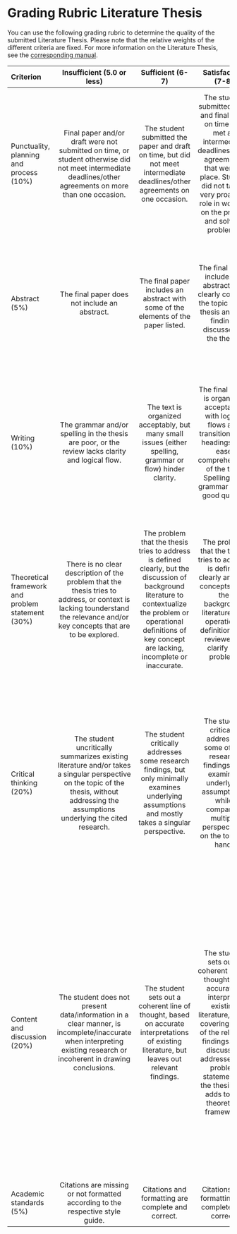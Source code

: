 # Grading Rubric Literature Thesis

You can use the following grading rubric to determine the quality of the submitted Literature Thesis. Please note that the relative weights of the different criteria are fixed. For more information on the Literature Thesis, see the [corresponding manual](#lt-manual.md).

|Criterion|Insufficient (5.0 or less)|Sufficient (6-7)|Satisfactory (7-8)|Good (8-9)|Excellent (9-10)| 
|:--- |:----: |:---:|:---: |:----: |:---: |
|Punctuality, planning and process (10%)|Final paper and/or draft were not submitted on time, or student otherwise did not meet intermediate deadlines/other agreements on more than one occasion.|The student submitted the paper and draft on time, but did not meet intermediate deadlines/other agreements on one occasion.|The student submitted draft and final work on time and met all intermediate deadlines/other agreements that were in place. Student did not take a very proactive role in working on the project and solving problems.|The student submitted draft and final work in time and took a proactive stance towards work that needed to be done and problems that needed to be solved.|The student submitted draft and final work in time and was very proactive during the whole process of creating the thesis, foreseeing issues and possible solutions and acting accordingly to solve them ahead of time. |
|Abstract (5%)|The final paper does not include an abstract.|The final paper includes an abstract with some of the elements of the paper listed.|The final paper includes an abstract that clearly conveys the topic of the thesis and key findings discussed in the thesis.|The final paper includes an abstract that clearly conveys the topic of the thesis and summarizes multiple perspectives.|The final paper includes an abstract that clearly conveys the topic of the thesis and summarizes multiple perspectives, as well as a critical reflection on these perspectives.|
|Writing (10%) |The grammar and/or spelling in the thesis are poor, or the review lacks clarity and logical flow.|The text is organized acceptably, but many small issues (either spelling, grammar or flow) hinder clarity.|The final paper is organized acceptably, with logical flows and transitions and headings that ease comprehension of the text. Spelling and grammar are of good quality.|The final paper is very well organized. The writing is clear, parsimonious and makes good use of logical flow. Headings are helpful and used consistently.|The final paper is very well organized. The writing is clear, parsimonious and makes good use of logical flow. Headings are helpful and used consistently. Thoughts are articulated very well, leading to highly effective communication.|
|Theoretical framework and problem statement (30%)|There is no clear description of the problem that the thesis tries to address, or context is lacking tounderstand the relevance and/or key concepts that are to be explored.|The problem that the thesis tries to address is defined clearly, but the discussion of background literature to contextualize the problem or operational definitions of key concept are lacking, incomplete or inaccurate.|The problem that the thesis tries to address is defined clearly and key concepts from the background literature and operational definitions are reviewed to clarify the problem.|The problem that the thesis tries to address is defined clearly, operational definitions are given and the student has integrated a variety of sources to properly contextualize said problem.|The student has not only given clear operational definitions and an integrated theoretical framework that draws on a variety of sources, but also identified an important problem that warrants the literature research.|
|Critical thinking (20%)|The student uncritically summarizes existing literature and/or takes a singular perspective on the topic of the thesis, without addressing the assumptions underlying the cited research.|The student critically addresses some research findings, but only minimally examines underlying assumptions and mostly takes a singular perspective.|The student critically addresses some of the research findings and examines underlying assumptions, while comparing multiple perspectives on the topic at hand.|The student critically addresses the research body under examination and takes a clear position by comparing multiple perspectives and questioning underlying assumptions.|The student shifts the thinking of the reader by critically examining the existing literature and taking a well-reasoned stance, based on a comparison between multiple perspectives. This student questions underlying assumptions and adds original thought.|
|Content and discussion (20%)|The student does not present data/information in a clear manner, is incomplete/inaccurate when interpreting existing research or incoherent in drawing conclusions.|The student sets out a coherent line of thought, based on accurate interpretations of existing literature, but leaves out relevant findings.|The student sets out a coherent line of thought and accurately interprets existing literature, while covering most of the relevant findings. The discussion addresses the problem statement of the thesis and adds to the theoretical framework.|The student sets out a coherent line of thought and interprets existing research accurately, while clearly showing the connections between them to make an argument. No relevant findings are missing, nor are irrelevant findings discussed. The discussion addresses the problem statement of the thesis and adds to the theoretical framework.|The student sets out a coherent line of thought and interprets existing research accurately, while clearly showing the connections between them to make an argument. No relevant findings are missing, nor are irrelevant findings discussed. The discussion addresses the problem statement of the thesis and adds to the theoretical framework, while also making clear suggestions for future, follow-up research.|
|Academic standards (5%) |Citations are missing or not formatted according to the respective style guide.|Citations and formatting are complete and correct.|Citations and formatting are complete and correct.|Citations and formatting are complete and correct.|Citations and formatting are complete and correct.|


